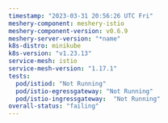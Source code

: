 ```yaml
---
timestamp: "2023-03-31 20:56:26 UTC Fri"
meshery-component: meshery-istio
meshery-component-version: v0.6.9
meshery-server-version: "*name"
k8s-distro: minikube
k8s-version: "v1.23.13"
service-mesh: istio
service-mesh-version: "1.17.1"
tests:
  pod/istiod: "Not Running"
  pod/istio-egressgateway: "Not Running"
  pod/istio-ingressgateway:  "Not Running"
overall-status: "failing"
---
```

